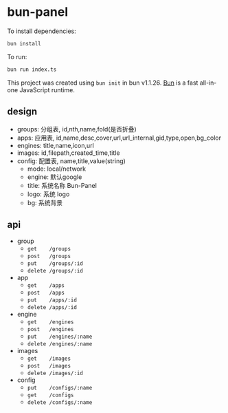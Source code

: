 # bun-panel

To install dependencies:

```bash
bun install
```

To run:

```bash
bun run index.ts
```

This project was created using `bun init` in bun v1.1.26. [Bun](https://bun.sh) is a fast all-in-one JavaScript runtime.

## design
- groups: 分组表, id,nth,name,fold(是否折叠)
- apps: 应用表, id,name,desc,cover,url,url_internal,gid,type,open,bg_color
- engines: title,name,icon,url
- images: id,filepath,created_time,title
- config: 配置表, name,title,value(string)
  - mode: local/network
  - engine: 默认google
  - title: 系统名称 Bun-Panel
  - logo: 系统 logo
  - bg: 系统背景

## api
- group
  - `get    /groups`
  - `post   /groups`
  - `put    /groups/:id`
  - `delete /groups/:id`
- app
  - `get    /apps`
  - `post   /apps`
  - `put    /apps/:id`
  - `delete /apps/:id`
- engine
  - `get    /engines`
  - `post   /engines`
  - `put    /engines/:name`
  - `delete /engines/:name`
- images
  - `get    /images`
  - `post   /images`
  - `delete /images/:id`
- config
  - `put    /configs/:name`
  - `get    /configs`
  - `delete /configs/:name`